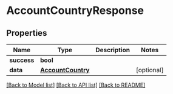 # AccountCountryResponse

## Properties
Name | Type | Description | Notes
------------ | ------------- | ------------- | -------------
**success** | **bool** |  | 
**data** | [**AccountCountry**](AccountCountry.md) |  | [optional] 

[[Back to Model list]](../README.md#documentation-for-models) [[Back to API list]](../README.md#documentation-for-api-endpoints) [[Back to README]](../README.md)


